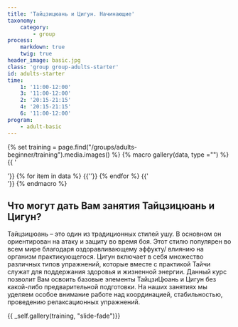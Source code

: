 ```yaml
---
title: 'Тайцзицюань и Цигун. Начинающие'
taxonomy:
    category:
        - group
process:
    markdown: true
    twig: true
header_image: basic.jpg
class: 'group group-adults-starter'
id: adults-starter
time:
    1: '11:00-12:00'
    3: '11:00-12:00'
    2: '20:15-21:15'
    4: '20:15-21:15'
    6: '11:00-12:00'
program:
    - adult-basic
---
```


{% set  training = page.find("/groups/adults-beginner/training").media.images() %}
{% macro gallery(data, type ="") %}
{{ '<div class="gallery '~ type ~' ">'}}
{% for item in data %}
{{'<img src="'~item.cache.url()~'" alt="">'}}
{% endfor %}
{{'</div>'}}
{% endmacro %}


## Что могут дать Вам занятия Тайцзицюань и Цигун?
Тайцзицюань – это один из традиционных стилей ушу. В основном он ориентирован на атаку и защиту во время боя. Этот стилю популярен во всем мире благодаря оздоравливающему эффукту/ влиянию на организм практикующегося. Цигун включает в себя множество различных типов упражнений, которые вместе с практикой Тайчи служат для поддержания здоровья и жизненной энергии.
Данный курс позволит Вам освоить базовые элементы ТайцзиЦюань и Цигун без какой-либо предварительной подготовки. На наших занятиях мы уделяем особое внимание работе над координацией, стабильностью, проведению релаксационных упражнений.


{{ _self.gallery(training, "slide-fade")}}

